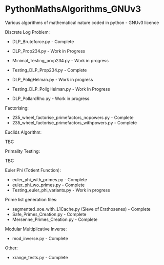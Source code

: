 
# PythonMathsAlgorithms_GNUv3
Various algorithms of mathematical nature coded in python - GNUv3 licence

Discrete Log Problem:

- DLP_Bruteforce.py - Complete

- DLP_Prop234.py - Work in Progress
- Minimal_Testing_prop234.py - Work in progress
- Testing_DLP_Prop234.py - Complete

- DLP_PoligHelman.py - Work in progress
- Testing_DLP_PoligHelman.py - Work In Progress

- DLP_PollardRho.py - Work in progress

Factorising:

- 235_wheel_factorise_primefactors_nopowers.py - Complete
- 235_wheel_factorise_primefactors_withpowers.py - Complete

Euclids Algorithm:

TBC

Primality Testing:

TBC

Euler Phi (Totient Function):

- euler_phi_with_primes.py - Complete
- euler_phi_wo_primes.py - Complete
- Testing_euler_phi_variants.py - Work in progress

Prime list generation files:

- segmented_soe_with_L1Cache.py (Sieve of Erathosenes) - Complete
- Safe_Primes_Creation.py - Complete
- Mersenne_Primes_Creation.py - Complete

Modular Multiplicative Inverse:

- mod_inverse.py - Complete

Other:

- xrange_tests.py - Complete
